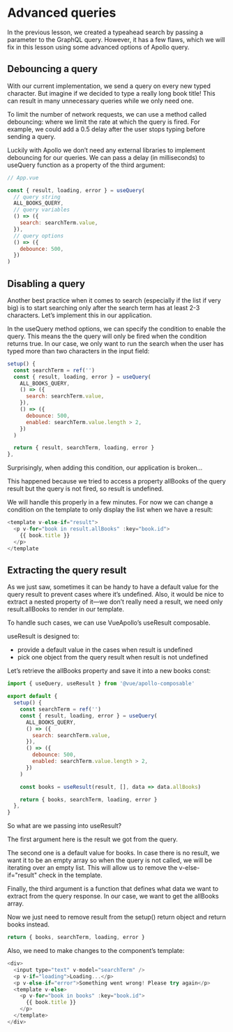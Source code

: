 # Advanced queries

In the previous lesson, we created a typeahead search by passing a parameter to the GraphQL query. However, it has a few flaws, which we will fix in this lesson using some advanced options of Apollo query.

## Debouncing a query

With our current implementation, we send a query on every new typed character. But imagine if we decided to type a really long book title! This can result in many unnecessary queries while we only need one.

To limit the number of network requests, we can use a method called debouncing: where we limit the rate at which the query is fired. For example, we could add a 0.5 delay after the user stops typing before sending a query.

Luckily with Apollo we don’t need any external libraries to implement debouncing for our queries. We can pass a delay (in milliseconds) to useQuery function as a property of the third argument:

```javaScript
// App.vue

const { result, loading, error } = useQuery(
  // query string
  ALL_BOOKS_QUERY,
  // query variables
  () => ({ 
    search: searchTerm.value,
  }),
  // query options
  () => ({
    debounce: 500,
  })
)
```

## Disabling a query

Another best practice when it comes to search (especially if the list if very big) is to start searching only after the search term has at least 2-3 characters. Let’s implement this in our application.

In the useQuery method options, we can specify the condition to enable the query. This means the the query will only be fired when the condition returns true. In our case, we only want to run the search when the user has typed more than two characters in the input field:

```javaScript
setup() {
  const searchTerm = ref('')
  const { result, loading, error } = useQuery(
    ALL_BOOKS_QUERY,
    () => ({
      search: searchTerm.value,
    }),
    () => ({
      debounce: 500,
      enabled: searchTerm.value.length > 2,
    })
  )

  return { result, searchTerm, loading, error }
},
```

Surprisingly, when adding this condition, our application is broken…

This happened because we tried to access a property allBooks of the query result but the query is not fired, so result is undefined.

We will handle this properly in a few minutes. For now we can change a condition on the template to only display the list when we have a result:

```javaScript
<template v-else-if="result">
  <p v-for="book in result.allBooks" :key="book.id">
    {{ book.title }}
  </p>
</template
```

## Extracting the query result

As we just saw, sometimes it can be handy to have a default value for the query result to prevent cases where it’s undefined. Also, it would be nice to extract a nested property of it—we don’t really need a result, we need only result.allBooks to render in our template.

To handle such cases, we can use VueApollo’s useResult composable.

useResult is designed to:

- provide a default value in the cases when result is undefined
- pick one object from the query result when result is not undefined
  
Let’s retrieve the allBooks property and save it into a new books const:

```javaScript
import { useQuery, useResult } from '@vue/apollo-composable'

export default {
  setup() {
    const searchTerm = ref('')
    const { result, loading, error } = useQuery(
      ALL_BOOKS_QUERY,
      () => ({
        search: searchTerm.value,
      }),
      () => ({
        debounce: 500,
        enabled: searchTerm.value.length > 2,
      })
    )

    const books = useResult(result, [], data => data.allBooks)

    return { books, searchTerm, loading, error }
  },
}
```

So what are we passing into useResult?

The first argument here is the result we got from the query.

The second one is a default value for books. In case there is no result, we want it to be an empty array so when the query is not called, we will be iterating over an empty list. This will allow us to remove the v-else-if="result" check in the template.

Finally, the third argument is a function that defines what data we want to extract from the query response. In our case, we want to get the allBooks array.

Now we just need to remove result from the setup() return object and return books instead.

```javaScript
return { books, searchTerm, loading, error }
```

Also, we need to make changes to the component’s template:

```javaScript
<div>
  <input type="text" v-model="searchTerm" />
  <p v-if="loading">Loading...</p>
  <p v-else-if="error">Something went wrong! Please try again</p>
  <template v-else>
    <p v-for="book in books" :key="book.id">
      {{ book.title }}
    </p>
  </template>
</div>
```

